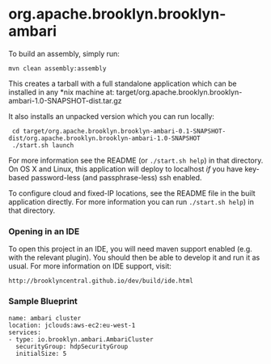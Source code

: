 org.apache.brooklyn.brooklyn-ambari
===

To build an assembly, simply run:

    mvn clean assembly:assembly

This creates a tarball with a full standalone application which can be installed in any *nix machine at:
    target/org.apache.brooklyn.brooklyn-ambari-1.0-SNAPSHOT-dist.tar.gz

It also installs an unpacked version which you can run locally:
 
     cd target/org.apache.brooklyn.brooklyn-ambari-0.1-SNAPSHOT-dist/org.apache.brooklyn.brooklyn-ambari-1.0-SNAPSHOT
     ./start.sh launch

For more information see the README (or `./start.sh help`) in that directory.
On OS X and Linux, this application will deploy to localhost *if* you have key-based 
password-less (and passphrase-less) ssh enabled.

To configure cloud and fixed-IP locations, see the README file in the built application directly.
For more information you can run `./start.sh help`) in that directory.


### Opening in an IDE

To open this project in an IDE, you will need maven support enabled
(e.g. with the relevant plugin).  You should then be able to develop
it and run it as usual.  For more information on IDE support, visit:

    http://brooklyncentral.github.io/dev/build/ide.html

### Sample Blueprint

    name: ambari cluster
    location: jclouds:aws-ec2:eu-west-1
    services:
    - type: io.brooklyn.ambari.AmbariCluster
      securityGroup: hdpSecurityGroup
      initialSize: 5

